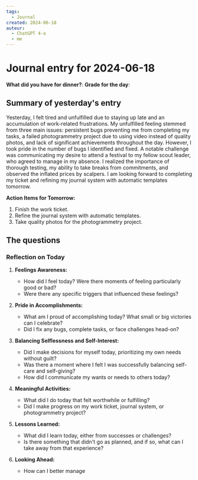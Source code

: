 ```yaml
---
tags:
  - Journal
created: 2024-06-18
auteur:
  - ChatGPT 4-o
  - me
---
```


# Journal entry for 2024-06-18

**What did you have for dinner?**: 
**Grade for the day**: 

## Summary of yesterday's entry

Yesterday, I felt tired and unfulfilled due to staying up late and an accumulation of work-related frustrations. My unfulfilled feeling stemmed from three main issues: persistent bugs preventing me from completing my tasks, a failed photogrammetry project due to using video instead of quality photos, and lack of significant achievements throughout the day. However, I took pride in the number of bugs I identified and fixed. A notable challenge was communicating my desire to attend a festival to my fellow scout leader, who agreed to manage in my absence. I realized the importance of thorough testing, my ability to take breaks from commitments, and observed the inflated prices by scalpers. I am looking forward to completing my ticket and refining my journal system with automatic templates tomorrow.

**Action Items for Tomorrow:**
1. Finish the work ticket.
2. Refine the journal system with automatic templates.
3. Take quality photos for the photogrammetry project.

## The questions

### Reflection on Today

1. **Feelings Awareness:**
   - How did I feel today? Were there moments of feeling particularly good or bad?
   - Were there any specific triggers that influenced these feelings?

2. **Pride in Accomplishments:**
   - What am I proud of accomplishing today? What small or big victories can I celebrate?
   - Did I fix any bugs, complete tasks, or face challenges head-on?

3. **Balancing Selflessness and Self-Interest:**
   - Did I make decisions for myself today, prioritizing my own needs without guilt?
   - Was there a moment where I felt I was successfully balancing self-care and self-giving?
   - How did I communicate my wants or needs to others today? 

4. **Meaningful Activities:**
   - What did I do today that felt worthwhile or fulfilling?
   - Did I make progress on my work ticket, journal system, or photogrammetry project?

5. **Lessons Learned:**
   - What did I learn today, either from successes or challenges?
   - Is there something that didn't go as planned, and if so, what can I take away from that experience?

6. **Looking Ahead:**
   - How can I better manage

